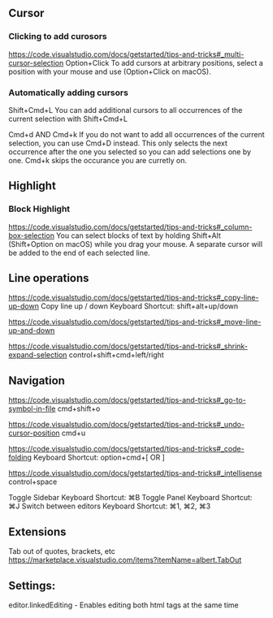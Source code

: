## Cursor 
### Clicking to add curosors
https://code.visualstudio.com/docs/getstarted/tips-and-tricks#_multi-cursor-selection
Option+Click
To add cursors at arbitrary positions, select a position with your mouse and use (Option+Click on macOS).

### Automatically adding cursors
Shift+Cmd+L
You can add additional cursors to all occurrences of the current selection with Shift+Cmd+L

Cmd+d AND Cmd+k
If you do not want to add all occurrences of the current selection, you can use Cmd+D instead. 
This only selects the next occurrence after the one you selected so you can add selections one by one.
Cmd+k skips the occurance you are curretly on.

## Highlight

### Block Highlight
https://code.visualstudio.com/docs/getstarted/tips-and-tricks#_column-box-selection
You can select blocks of text by holding Shift+Alt (Shift+Option on macOS) while you drag your mouse. A separate cursor will be added to the end of each selected line.

## Line operations
https://code.visualstudio.com/docs/getstarted/tips-and-tricks#_copy-line-up-down
Copy line up / down
Keyboard Shortcut: shift+alt+up/down

https://code.visualstudio.com/docs/getstarted/tips-and-tricks#_move-line-up-and-down

https://code.visualstudio.com/docs/getstarted/tips-and-tricks#_shrink-expand-selection
control+shift+cmd+left/right

## Navigation
https://code.visualstudio.com/docs/getstarted/tips-and-tricks#_go-to-symbol-in-file
cmd+shift+o

https://code.visualstudio.com/docs/getstarted/tips-and-tricks#_undo-cursor-position
cmd+u

https://code.visualstudio.com/docs/getstarted/tips-and-tricks#_code-folding
Keyboard Shortcut: option+cmd+[ OR ]

https://code.visualstudio.com/docs/getstarted/tips-and-tricks#_intellisense
control+space

Toggle Sidebar Keyboard Shortcut: ⌘B
Toggle Panel Keyboard Shortcut: ⌘J
Switch between editors Keyboard Shortcut: ⌘1, ⌘2, ⌘3

## Extensions
Tab out of quotes, brackets, etc
https://marketplace.visualstudio.com/items?itemName=albert.TabOut

## Settings:
editor.linkedEditing - Enables editing both html tags at the same time
